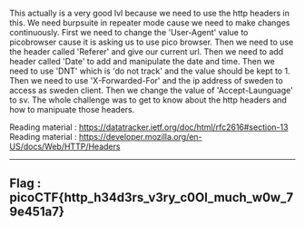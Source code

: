 This actually is a very good lvl because we need to use the http headers in this.
We need burpsuite in repeater mode cause we need to make changes continuously.
First we need to change the 'User-Agent' value to picobrowser cause it is asking us to use pico browser.
Then we need to use the header called 'Referer' and give our current url.
Then we need to add header called 'Date' to add and manipulate the date and time.
Then we need to use 'DNT' which is 'do not track' and the value should be kept to 1.
Then we need to use 'X-Forwarded-For' and the ip address of sweden to access as sweden client.
Then we change the value of 'Accept-Launguage' to sv.
The whole challenge was to get to know about the http headers and how to manipuate those headers.

Reading material : https://datatracker.ietf.org/doc/html/rfc2616#section-13
Reading material : https://developer.mozilla.org/en-US/docs/Web/HTTP/Headers

--------------------------------
Flag : picoCTF{http_h34d3rs_v3ry_c0Ol_much_w0w_79e451a7}
--------------------------------



